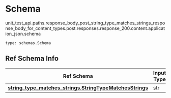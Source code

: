 # Schema
unit_test_api.paths.response_body_post_string_type_matches_strings_response_body_for_content_types.post.responses.response_200.content.application_json.schema
```
type: schemas.Schema
```

## Ref Schema Info
Ref Schema | Input Type | Output Type
---------- | ---------- | -----------
[**string_type_matches_strings.StringTypeMatchesStrings**](../../../../../../../../components/schema/string_type_matches_strings.md) | str | str
